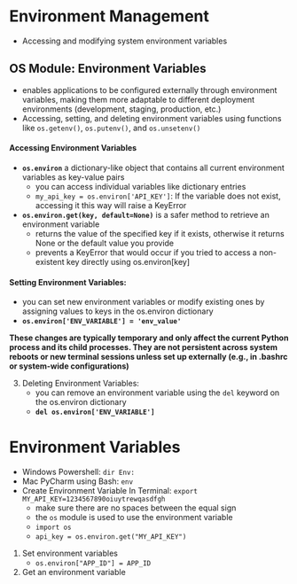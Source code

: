 # Environment Management
- Accessing and modifying system environment variables

## OS Module: Environment Variables
- enables applications to be configured externally through environment variables, making them more adaptable to different deployment environments (development, staging, production, etc.)
- Accessing, setting, and deleting environment variables using functions like `os.getenv()`, `os.putenv()`, and `os.unsetenv()`

#### Accessing Environment Variables
- **`os.environ`** a dictionary-like object that contains all current environment variables as key-value pairs
    - you can access individual variables like dictionary entries
    - `my_api_key = os.environ['API_KEY']`: If the variable does not exist, accessing it this way will raise a KeyError
- **`os.environ.get(key, default=None)`** is a safer method to retrieve an environment variable
    - returns the value of the specified key if it exists, otherwise it returns None or the default value you provide
    - prevents a KeyError that would occur if you tried to access a non-existent key directly using os.environ[key]

#### Setting Environment Variables:
- you can set new environment variables or modify existing ones by assigning values to keys in the os.environ dictionary
- **`os.environ['ENV_VARIABLE'] = 'env_value'`**

**These changes are typically temporary and only affect the current Python process and its child processes. They are not persistent across system reboots or new terminal sessions unless set up externally (e.g., in .bashrc or system-wide configurations)**

3. Deleting Environment Variables:
    - you can remove an environment variable using the `del` keyword on the os.environ dictionary
    -  **`del os.environ['ENV_VARIABLE']`**



# Environment Variables
- Windows Powershell: `dir Env:`
- Mac PyCharm using Bash: `env`
- Create Environment Variable In Terminal: `export MY_API_KEY=1234567890oiuytrewqasdfgh`
    - make sure there are no spaces between the equal sign
    - the `os` module is used to use the environment variable
    - `import os`
    - `api_key = os.environ.get("MY_API_KEY")`

1. Set environment variables
    - `os.environ["APP_ID"] = APP_ID`
2. Get an environment variable
